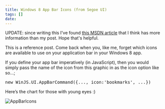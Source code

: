 ```yaml
---
title: Windows 8 App Bar Icons (from Segoe UI)
tags: []
date: 
---
```


<div class="cf-info-box">

UPDATE: since writing this I've found [this MSDN article](http://msdn.microsoft.com/en-us/library/windows/apps/jj841126.aspx) that I think has more information than my post. Hope that's helpful.

</div>

This is a reference post. Come back when you, like me, forget which icons are available to use on your application bar in your Windows 8 app.

If you define your app bar imperatively (in JavaScript), then you would simply pass the name of the icon from this graphic in as the icon option like so...;

<pre class="brush: js;">
new WinJS.UI.AppBarCommand({..., icon:'bookmarks', ...})</pre>

Here&rsquo;s the chart for those with young eyes :)

![AppBarIcons](http://codefoster.blob.core.windows.net/site/image/6748e86091554f32bee94492845b3ec6/win8icons_01_1.jpg "AppBarIcons")